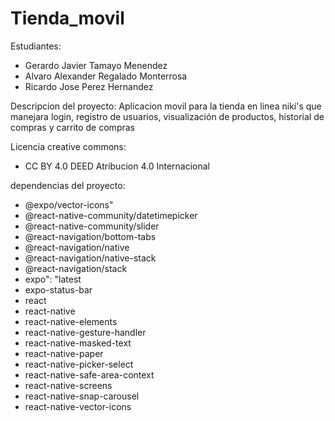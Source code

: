 ﻿# Tienda_movil
Estudiantes:
- Gerardo Javier Tamayo Menendez 
- Alvaro Alexander Regalado Monterrosa
- Ricardo Jose Perez Hernandez

Descripcion del proyecto:
Aplicacion movil para la tienda en linea niki's que manejara login, registro de usuarios, visualización de productos, historial de compras y carrito de compras

Licencia creative commons: 
- CC BY 4.0 DEED Atribucion 4.0 Internacional

 dependencias del proyecto:  
 - @expo/vector-icons"
 - @react-native-community/datetimepicker
 - @react-native-community/slider
 - @react-navigation/bottom-tabs
 - @react-navigation/native
 - @react-navigation/native-stack
 - @react-navigation/stack
 - expo": "latest
 - expo-status-bar
 - react
 - react-native
 - react-native-elements
 - react-native-gesture-handler
 - react-native-masked-text
 - react-native-paper
 - react-native-picker-select
 - react-native-safe-area-context
 - react-native-screens
 - react-native-snap-carousel
 - react-native-vector-icons
